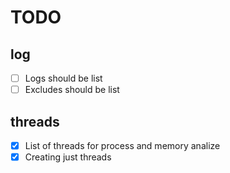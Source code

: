 # TODO

## log
- [ ] Logs should be list
- [ ] Excludes should be list

## threads
- [x] List of threads for process and memory analize
- [x] Creating just threads